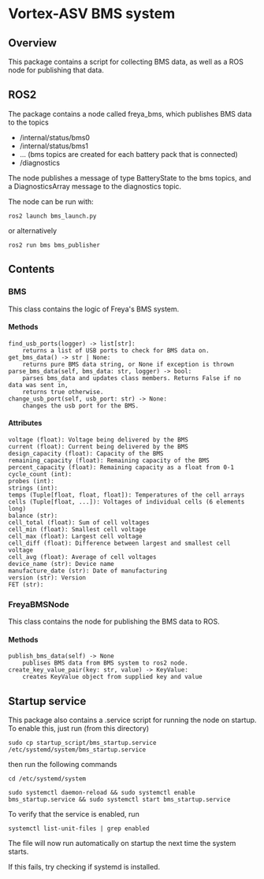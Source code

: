 # Vortex-ASV BMS system

## Overview

This package contains a script for collecting BMS 
data, as well as a ROS node for publishing that 
data.

## ROS2

The package contains a node called freya_bms, which 
publishes BMS data to the topics 
* /internal/status/bms0
* /internal/status/bms1
* ... (bms topics are created for each battery pack that is connected)
* /diagnostics

The node publishes a message of type BatteryState to the bms topics, and a DiagnosticsArray message to the diagnostics topic.

The node can be run with:
```
ros2 launch bms_launch.py
```

or alternatively
```
ros2 run bms bms_publisher
```

## Contents

### BMS

This class contains the logic of Freya's BMS system. 

#### Methods
```
find_usb_ports(logger) -> list[str]:
    returns a list of USB ports to check for BMS data on.
get_bms_data() -> str | None:   
    returns pure BMS data string, or None if exception is thrown 
parse_bms_data(self, bms_data: str, logger) -> bool:
    parses bms_data and updates class members. Returns False if no data was sent in,
    returns true otherwise.
change_usb_port(self, usb_port: str) -> None:
    changes the usb port for the BMS.
```

#### Attributes
```
voltage (float): Voltage being delivered by the BMS
current (float): Current being delivered by the BMS
design_capacity (float): Capacity of the BMS
remaining_capacity (float): Remaining capacity of the BMS
percent_capacity (float): Remaining capacity as a float from 0-1
cycle_count (int): 
probes (int): 
strings (int): 
temps (Tuple[float, float, float]): Temperatures of the cell arrays
cells (Tuple[float, ...]): Voltages of individual cells (6 elements long)
balance (str): 
cell_total (float): Sum of cell voltages
cell_min (float): Smallest cell voltage
cell_max (float): Largest cell voltage
cell_diff (float): Difference between largest and smallest cell voltage
cell_avg (float): Average of cell voltages
device_name (str): Device name
manufacture_date (str): Date of manufacturing
version (str): Version
FET (str): 
```

### FreyaBMSNode

This class contains the node for publishing the BMS data to ROS.

#### Methods
```
publish_bms_data(self) -> None
    publises BMS data from BMS system to ros2 node.
create_key_value_pair(key: str, value) -> KeyValue:
    creates KeyValue object from supplied key and value
```

## Startup service

This package also contains a .service script for running the node on startup. To enable this, just run (from this directory)
```
sudo cp startup_script/bms_startup.service /etc/systemd/system/bms_startup.service
```
then run the following commands
```
cd /etc/systemd/system
```
```
sudo systemctl daemon-reload && sudo systemctl enable bms_startup.service && sudo systemctl start bms_startup.service
```
To verify that the service is enabled, run
```
systemctl list-unit-files | grep enabled
```
The file will now run automatically on startup the next time the system starts.

If this fails, try checking if systemd is installed.

